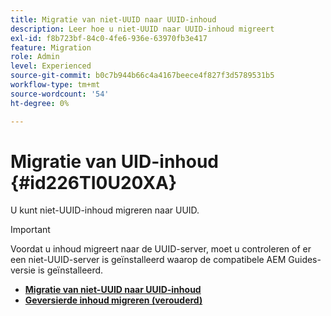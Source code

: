 ```yaml
---
title: Migratie van niet-UUID naar UUID-inhoud
description: Leer hoe u niet-UUID naar UUID-inhoud migreert
exl-id: f8b723bf-84c0-4fe6-936e-63970fb3e417
feature: Migration
role: Admin
level: Experienced
source-git-commit: b0c7b944b66c4a4167beece4f827f3d5789531b5
workflow-type: tm+mt
source-wordcount: '54'
ht-degree: 0%

---
```


# Migratie van UID-inhoud {#id226TI0U20XA}


U kunt niet-UUID-inhoud migreren naar UUID.

>[!IMPORTANT]
>
> Voordat u inhoud migreert naar de UUID-server, moet u controleren of er een niet-UUID-server is geïnstalleerd waarop de compatibele AEM Guides-versie is geïnstalleerd.


* [**Migratie van niet-UUID naar UUID-inhoud**](./migrate-non-uuid-uuid-new.md)
* [**Geversierde inhoud migreren (verouderd)**](./migrate-non-uuid-uuid-with-versions.md)

